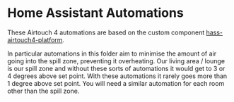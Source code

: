# Home Assistant Automations
These Airtouch 4 automations are based on the custom component [hass-airtouch4-platform](https://github.com/mihailescu2m/hass-airtouch4-platform).

In particular automations in this folder aim to minimise the amount of air going into the spill zone, preventing it overheating. Our living area / lounge is our spill zone and without these sorts of automations it would get to 3 or 4 degrees above set point. With these automations it rarely goes more than 1 degree above set point. You will need a similar automation for each room other than the spill zone.